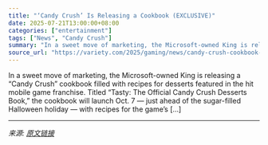 ```yaml
---
title: "‘Candy Crush’ Is Releasing a Cookbook (EXCLUSIVE)"
date: 2025-07-21T13:00:00+08:00
categories: ["entertainment"]
tags: ["News", "Candy Crush"]
summary: "In a sweet move of marketing, the Microsoft-owned King is releasing a &#8220;Candy Crush&#8221; cookbook filled with recipes for desserts featured in the hit mobile game franchise. Titled &#8220;Tasty"
source_url: "https://variety.com/2025/gaming/news/candy-crush-cookbook-release-1236465771/"
---
```


In a sweet move of marketing, the Microsoft-owned King is releasing a &#8220;Candy Crush&#8221; cookbook filled with recipes for desserts featured in the hit mobile game franchise. Titled &#8220;Tasty: The Official Candy Crush Desserts Book,&#8221; the cookbook will launch Oct. 7 &#8212; just ahead of the sugar-filled Halloween holiday &#8212; with recipes for the game&#8217;s [&#8230;]

---

*来源: [原文链接](https://variety.com/2025/gaming/news/candy-crush-cookbook-release-1236465771/)*

